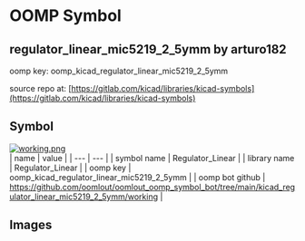 # OOMP Symbol  
## regulator_linear_mic5219_2_5ymm  by arturo182  
  
oomp key: oomp_kicad_regulator_linear_mic5219_2_5ymm  
  
source repo at: [https://gitlab.com/kicad/libraries/kicad-symbols](https://gitlab.com/kicad/libraries/kicad-symbols)  
## Symbol  
  
[![working.png](working_600.png)](working.png)  
| name | value | 
| --- | --- | 
| symbol name | Regulator_Linear | 
| library name | Regulator_Linear | 
| oomp key | oomp_kicad_regulator_linear_mic5219_2_5ymm | 
| oomp bot github | https://github.com/oomlout/oomlout_oomp_symbol_bot/tree/main/kicad_regulator_linear_mic5219_2_5ymm/working | 
## Images  
